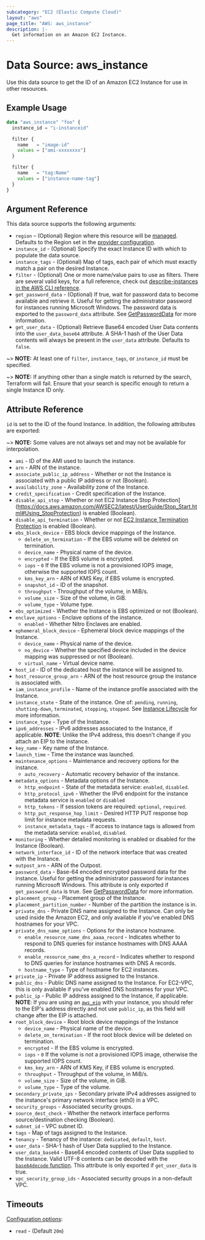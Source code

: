 ```yaml
---
subcategory: "EC2 (Elastic Compute Cloud)"
layout: "aws"
page_title: "AWS: aws_instance"
description: |-
  Get information on an Amazon EC2 Instance.
---
```


# Data Source: aws_instance

Use this data source to get the ID of an Amazon EC2 Instance for use in other resources.

## Example Usage

```terraform
data "aws_instance" "foo" {
  instance_id = "i-instanceid"

  filter {
    name   = "image-id"
    values = ["ami-xxxxxxxx"]
  }

  filter {
    name   = "tag:Name"
    values = ["instance-name-tag"]
  }
}
```

## Argument Reference

This data source supports the following arguments:

* `region` – (Optional) Region where this resource will be [managed](https://docs.aws.amazon.com/general/latest/gr/rande.html#regional-endpoints). Defaults to the Region set in the [provider configuration](https://registry.terraform.io/providers/hashicorp/aws/latest/docs#aws-configuration-reference).
* `instance_id` - (Optional) Specify the exact Instance ID with which to populate the data source.
* `instance_tags` - (Optional) Map of tags, each pair of which must
exactly match a pair on the desired Instance.
* `filter` - (Optional) One or more name/value pairs to use as filters. There are
several valid keys, for a full reference, check out
[describe-instances in the AWS CLI reference][1].
* `get_password_data` - (Optional) If true, wait for password data to become available and retrieve it. Useful for getting the administrator password for instances running Microsoft Windows. The password data is exported to the `password_data` attribute. See [GetPasswordData](https://docs.aws.amazon.com/AWSEC2/latest/APIReference/API_GetPasswordData.html) for more information.
* `get_user_data` - (Optional) Retrieve Base64 encoded User Data contents into the `user_data_base64` attribute. A SHA-1 hash of the User Data contents will always be present in the `user_data` attribute. Defaults to `false`.

~> **NOTE:** At least one of `filter`, `instance_tags`, or `instance_id` must be specified.

~> **NOTE:** If anything other than a single match is returned by the search,
Terraform will fail. Ensure that your search is specific enough to return
a single Instance ID only.

## Attribute Reference

`id` is set to the ID of the found Instance. In addition, the following attributes
are exported:

~> **NOTE:** Some values are not always set and may not be available for
interpolation.

* `ami` - ID of the AMI used to launch the instance.
* `arn` - ARN of the instance.
* `associate_public_ip_address` - Whether or not the Instance is associated with a public IP address or not (Boolean).
* `availability_zone` - Availability zone of the Instance.
* `credit_specification` - Credit specification of the Instance.
* `disable_api_stop` - Whether or not EC2 Instance Stop Protection](https://docs.aws.amazon.com/AWSEC2/latest/UserGuide/Stop_Start.html#Using_StopProtection) is enabled (Boolean).
* `disable_api_termination` - Whether or not [EC2 Instance Termination Protection](https://docs.aws.amazon.com/AWSEC2/latest/UserGuide/terminating-instances.html#Using_ChangingDisableAPITermination) is enabled (Boolean).
* `ebs_block_device` - EBS block device mappings of the Instance.
    * `delete_on_termination` - If the EBS volume will be deleted on termination.
    * `device_name` - Physical name of the device.
    * `encrypted` - If the EBS volume is encrypted.
    * `iops` - `0` If the EBS volume is not a provisioned IOPS image, otherwise the supported IOPS count.
    * `kms_key_arn` - ARN of KMS Key, if EBS volume is encrypted.
    * `snapshot_id` - ID of the snapshot.
    * `throughput` - Throughput of the volume, in MiB/s.
    * `volume_size` - Size of the volume, in GiB.
    * `volume_type` - Volume type.
* `ebs_optimized` - Whether the Instance is EBS optimized or not (Boolean).
* `enclave_options` - Enclave options of the instance.
    * `enabled` - Whether Nitro Enclaves are enabled.
* `ephemeral_block_device` - Ephemeral block device mappings of the Instance.
    * `device_name` - Physical name of the device.
    * `no_device` - Whether the specified device included in the device mapping was suppressed or not (Boolean).
    * `virtual_name` - Virtual device name.
* `host_id` - ID of the dedicated host the instance will be assigned to.
* `host_resource_group_arn` - ARN of the host resource group the instance is associated with.
* `iam_instance_profile` - Name of the instance profile associated with the Instance.
* `instance_state` - State of the instance. One of: `pending`, `running`, `shutting-down`, `terminated`, `stopping`, `stopped`. See [Instance Lifecycle](https://docs.aws.amazon.com/AWSEC2/latest/UserGuide/ec2-instance-lifecycle.html) for more information.
* `instance_type` - Type of the Instance.
* `ipv6_addresses` - IPv6 addresses associated to the Instance, if applicable. **NOTE**: Unlike the IPv4 address, this doesn't change if you attach an EIP to the instance.
* `key_name` - Key name of the Instance.
* `launch_time` - Time the instance was launched.
* `maintenance_options` - Maintenance and recovery options for the instance.
    * `auto_recovery` - Automatic recovery behavior of the instance.
* `metadata_options` - Metadata options of the Instance.
    * `http_endpoint` - State of the metadata service: `enabled`, `disabled`.
    * `http_protocol_ipv6` - Whether the IPv6 endpoint for the instance metadata service is `enabled` or `disabled`
    * `http_tokens` - If session tokens are required: `optional`, `required`.
    * `http_put_response_hop_limit` - Desired HTTP PUT response hop limit for instance metadata requests.
    * `instance_metadata_tags` - If access to instance tags is allowed from the metadata service: `enabled`, `disabled`.
* `monitoring` - Whether detailed monitoring is enabled or disabled for the Instance (Boolean).
* `network_interface_id` - ID of the network interface that was created with the Instance.
* `outpost_arn` - ARN of the Outpost.
* `password_data` - Base-64 encoded encrypted password data for the instance. Useful for getting the administrator password for instances running Microsoft Windows. This attribute is only exported if `get_password_data` is true. See [GetPasswordData](https://docs.aws.amazon.com/AWSEC2/latest/APIReference/API_GetPasswordData.html) for more information.
* `placement_group` - Placement group of the Instance.
* `placement_partition_number` - Number of the partition the instance is in.
* `private_dns` - Private DNS name assigned to the Instance. Can only be used inside the Amazon EC2, and only available if you've enabled DNS hostnames for your VPC.
* `private_dns_name_options` - Options for the instance hostname.
    * `enable_resource_name_dns_aaaa_record` - Indicates whether to respond to DNS queries for instance hostnames with DNS AAAA records.
    * `enable_resource_name_dns_a_record` - Indicates whether to respond to DNS queries for instance hostnames with DNS A records.
    * `hostname_type` - Type of hostname for EC2 instances.
* `private_ip` - Private IP address assigned to the Instance.
* `public_dns` - Public DNS name assigned to the Instance. For EC2-VPC, this is only available if you've enabled DNS hostnames for your VPC.
* `public_ip` - Public IP address assigned to the Instance, if applicable. **NOTE**: If you are using an [`aws_eip`](/docs/providers/aws/r/eip.html) with your instance, you should refer to the EIP's address directly and not use `public_ip`, as this field will change after the EIP is attached.
* `root_block_device` - Root block device mappings of the Instance
    * `device_name` - Physical name of the device.
    * `delete_on_termination` - If the root block device will be deleted on termination.
    * `encrypted` - If the EBS volume is encrypted.
    * `iops` - `0` If the volume is not a provisioned IOPS image, otherwise the supported IOPS count.
    * `kms_key_arn` - ARN of KMS Key, if EBS volume is encrypted.
    * `throughput` - Throughput of the volume, in MiB/s.
    * `volume_size` - Size of the volume, in GiB.
    * `volume_type` - Type of the volume.
* `secondary_private_ips` - Secondary private IPv4 addresses assigned to the instance's primary network interface (eth0) in a VPC.
* `security_groups` - Associated security groups.
* `source_dest_check` - Whether the network interface performs source/destination checking (Boolean).
* `subnet_id` - VPC subnet ID.
* `tags` - Map of tags assigned to the Instance.
* `tenancy` - Tenancy of the instance: `dedicated`, `default`, `host`.
* `user_data` - SHA-1 hash of User Data supplied to the Instance.
* `user_data_base64` - Base64 encoded contents of User Data supplied to the Instance. Valid UTF-8 contents can be decoded with the [`base64decode` function](https://www.terraform.io/docs/configuration/functions/base64decode.html). This attribute is only exported if `get_user_data` is true.
* `vpc_security_group_ids` - Associated security groups in a non-default VPC.

## Timeouts

[Configuration options](https://developer.hashicorp.com/terraform/language/resources/syntax#operation-timeouts):

- `read` - (Default `20m`)

[1]: http://docs.aws.amazon.com/cli/latest/reference/ec2/describe-instances.html
